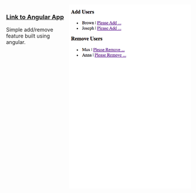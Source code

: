 
<a href="https://mohibullahkamal.github.io/Angular_Concepts/">
  <img align="right" src="./appImage.png" height="500">
</a>

### [Link to Angular App](https://mohibullahkamal.github.io/Angular_Concepts/)


Simple add/remove feature built using angular.
